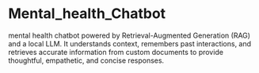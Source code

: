 # Mental_health_Chatbot
mental health chatbot powered by Retrieval-Augmented Generation (RAG) and a local LLM. It understands context, remembers past interactions, and retrieves accurate information from custom documents to provide thoughtful, empathetic, and concise responses.
